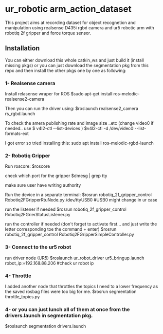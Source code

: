 # ur_robotic arm_action_dataset

This project aims at recording dataset for object recognetion and manipulation using realsense D435i rgbd camera and ur5 robotic arm with robotiq 2f gripper and force torque sensor. 


## Installation
You can either download this whole catkin_ws and just build it (install missing pkgs) or you can just download the segmentation pkg from this repo and then install the other pkgs one by one as following:

### 1- Realsense camera 
Install relasense wraper for ROS
$sudo apt-get install ros-melodic-realsense2-camera

Then you can run the driver using:
$roslaunch realsense2_camera rs_rgbd.launch

To check the amera publishing rate and image size ..etc (change video0 if needed.. use $ v4l2-ctl --list-devices )
$v4l2-ctl -d /dev/video0 --list-formats-ext

I got error so tried installing this:
sudo apt install ros-melodic-rgbd-launch


### 2- Robotiq Gripper 
Run roscore:
$roscore

check which port for the gripper
$dmesg | grep tty

make sure user have writing authority

Run the device in a separate terminal:
$rosrun robotiq_2f_gripper_control Robotiq2FGripperRtuNode.py /dev/ttyUSB0 #USB0 might change in ur case

run the listener if needed
$rosrun robotiq_2f_gripper_control Robotiq2FGrierStatusListener.py

run the controller if needed (don't forget to activate first... and just write the letter corresponding toe the command + enter)
$rosrun robotiq_2f_gripper_control Robotiq2FGripperSimpleController.py


### 3- Connect to the ur5 robot
run driver node (UR5)
$roslaunch ur_robot_driver ur5_bringup.launch robot_ip:=192.168.88.206 #check ur robot ip

### 4- Throttle
I added another node that throttles the topics I need to a lower frequency as the saved rosbag files were too big for me. 
$rosrun segmentation throttle_topics.py


### 4- or you can just lunch all of them at once from the drivers.launch in segmentation pkg.
$roslaunch segmentation drivers.launch
